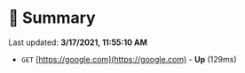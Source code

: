 # 📖 Summary
Last updated: **3/17/2021, 11:55:10 AM**

- `GET` [https://google.com](https://google.com) - **Up** (129ms)
